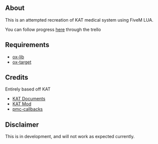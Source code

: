 ## About
This is an attempted recreation of KAT medical system using FiveM LUA.

You can follow progress [here](https://trello.com/b/zER58RU9/medical) through the trello

## Requirements
- [ox-lib](https://github.com/overextended/ox_lib)
- [ox-target](https://github.com/overextended/ox_target)

## Credits
Entirely based off KAT 
- [KAT Documents](https://docs.google.com/document/d/1YlY00qoL2gdrbOJJzi5aW19A3HqT7uXflszDYuK7h3M/edit?tab=t.0)
- [KAT Mod](https://steamcommunity.com/workshop/filedetails/?id=2020940806)
- [pmc-callbacks](https://github.com/pitermcflebor/pmc-callbacks )

## Disclaimer
This is in development, and will not work as expected currently.

